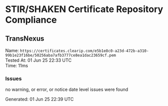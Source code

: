 # STIR/SHAKEN Certificate Repository Compliance

## TransNexus

Name: `https://certificates.clearip.com/e5b1e8c0-a23d-472b-a310-99b1e23f16be/50256aba7afb3777ce8ea1dac23659cf.pem`\
Tested At: 01 Jun 25 22:33 UTC\
Time: 11ms

### Issues

no warning, or error, or notice date level issues were found

Generated: 01 Jun 25 22:39 UTC
